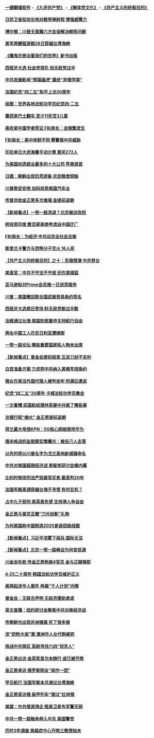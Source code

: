 #### [一键翻墙软件](https://github.com/gfw-breaker/nogfw/blob/master/README.md?t=04291014) -  [《九评共产党》](https://github.com/gfw-breaker/9ping.md?t=04291014) - [《解体党文化》](https://github.com/gfw-breaker/jtdwh.md?t=04291014) - [《共产主义的终极目的》](https://github.com/gfw-breaker/gczydzjmd.md?t=04291014)

#### [日防卫省拟加长地对舰导弹射程 增强威慑力](../pages/nsc418/n11221633.md?t=04291014) 

#### [博尔顿：川普无意藉六方会谈解决朝核问题](../pages/nsc418/n11221213.md?t=04291014) 

#### [美军两艘驱逐舰28日穿越台湾海峡](../pages/nsc418/n11220534.md?t=04291014) 

#### [《魔鬼在统治着我们的世界》新书出版](../pages/nsc418/n11206636.md?t=04291014) 

#### [西班牙大选 社会党领先 但无政党过半](../pages/nsc418/n11220267.md?t=04291014) 

#### [中共发展航母“照猫画虎”最终“弃俄学美”](../pages/nsc418/n11220151.md?t=04291014) 

#### [法国纪念“四二五”和平上访20周年](../pages/nsc418/n11219882.md?t=04291014) 

#### [组图：世界各地法轮功学员纪念四‧二五](../pages/nsc418/n11203328.md?t=04291014) 

#### [墨西哥巴士翻车 至少11死含3儿童](../pages/nsc418/n11220073.md?t=04291014) 

#### [美收紧中国学者签证 FBI局长：会频繁发生](../pages/nsc418/n11219985.md?t=04291014) 

#### [FBI局长：美中体制不同 需警惕中共威胁](../pages/nsc418/n11218409.md?t=04291014) 

#### [印尼单日大选海量手动计票 累死272人](../pages/nsc418/n11219625.md?t=04291014) 

#### [为美国创造就业最多的十大公司 苹果居首](../pages/nsc418/n11216870.md?t=04291014) 

#### [日媒：朝鲜出现饥荒迹象 农民粮食短缺](../pages/nsc418/n11218950.md?t=04291014) 

#### [川普敦促安倍 加码投资美国汽车业](../pages/nsc418/n11218505.md?t=04291014) 

#### [传普京给金正恩多次难堪 金提前返朝](../pages/nsc418/n11218286.md?t=04291014) 

#### [【新闻看点】一带一路消退？北京被迫改招](../pages/nsc418/n11217837.md?t=04291014) 

#### [转投资印度 数百家美商考虑自中国迁厂](../pages/nsc418/n11218089.md?t=04291014) 

#### [FBI局长：为经济 中共动员全社会去偷](../pages/nsc418/n11217723.md?t=04291014) 

#### [斯里兰卡警方与恐怖分子交火 16人死](../pages/nsc418/n11217767.md?t=04291014) 

#### [【共产主义的终极目的】之十：苏俄预演 中共登台](../pages/nsc418/n11118424.md?t=04291014) 

#### [美高官：中共不守法不守诺 还在美猎狐](../pages/nsc418/n11215821.md?t=04291014) 

#### [亚马逊拟对Prime会员推一日送货服务](../pages/nsc418/n11217774.md?t=04291014) 

#### [川普：美国撤回联合国武器贸易条约签名](../pages/nsc418/n11216651.md?t=04291014) 

#### [西班牙大选周日登场 料无政党能过半数](../pages/nsc418/n11217298.md?t=04291014) 

#### [法舰通过台海 美国防部重申支持航行自由](../pages/nsc418/n11217098.md?t=04291014) 

#### [两名中国工人在尼日利亚遭绑架](../pages/nsc418/n11217100.md?t=04291014) 

#### [一带一路论坛 哪些重要国家和人物未出席](../pages/nsc418/n11216453.md?t=04291014) 

#### [【新闻看点】普金会提前结束 互送刀剑不吉利](../pages/nsc418/n11216173.md?t=04291014) 

#### [白宫准备方案 力求将中共纳入美俄军控条约](../pages/nsc418/n11216480.md?t=04291014) 

#### [俄女在美当外国代理人被判坐牢 刑满后遣返](../pages/nsc418/n11216378.md?t=04291014) 

#### [纪念“四二五”20周年 卡城法轮功学员集会](../pages/nsc418/n11216107.md?t=04291014) 

#### [一文看懂 前国航经理林英替中共做了哪些事](../pages/nsc418/n11209507.md?t=04291014) 

#### [访俄行程“缩水” 金正恩提前返朝](../pages/nsc418/n11215584.md?t=04291014) 

#### [荷兰最大电信KPN：5G核心网络禁用华为](../pages/nsc418/n11215182.md?t=04291014) 

#### [俄米格战机坠毁案实情曝光：被自己人击落](../pages/nsc418/n11215228.md?t=04291014) 

#### [以色列将以川普名字为戈兰高地新城镇命名](../pages/nsc418/n11214872.md?t=04291014) 

#### [中共对美国超限经济战 美智库研讨会揭内幕](../pages/nsc418/n11213513.md?t=04291014) 

#### [比利时修改刑法严惩器官买卖 最高判20年](../pages/nsc418/n11214014.md?t=04291014) 

#### [法国军舰高调穿越台海不寻常 有何玄机？](../pages/nsc418/n11212958.md?t=04291014) 

#### [占中九子获刑 美英表失望 支持港人争自由](../pages/nsc418/n11214008.md?t=04291014) 

#### [金正恩与普京互赠“刀光剑影”礼物](../pages/nsc418/n11213919.md?t=04291014) 

#### [为何美国称中国制造2025是盗窃路线图](../pages/nsc418/n11213477.md?t=04291014) 

#### [【新闻看点】习近平浓雾下阅兵 国际关注](../pages/nsc418/n11213488.md?t=04291014) 

#### [【新闻看点】北京一带一路峰会为何变低调](../pages/nsc418/n11213195.md?t=04291014) 

#### [川金会失败 传金正恩枪毙4官员 金与正疑降职](../pages/nsc418/n11213139.md?t=04291014) 

#### [4·25二十周年 韩国法轮功学员维护正义](../pages/nsc418/n11212889.md?t=04291014) 

#### [美两起涉华人案件 再揭“千人计划”内情](../pages/nsc418/n11212574.md?t=04291014) 

#### [普金会：无联合声明 无经济援助承诺](../pages/nsc418/n11212638.md?t=04291014) 

#### [英文直播：纽约研讨会聚焦中共对美经济战](../pages/nsc418/n11212947.md?t=04291014) 

#### [传朝鲜也出现非洲猪瘟 死了很多猪](../pages/nsc418/n11211952.md?t=04291014) 

#### [涉“奶粉大盗”案 澳洲华人女代购被抓](../pages/nsc418/n11211110.md?t=04291014) 

#### [挑战中共禁区 英剧寻找六四“坦克人”](../pages/nsc418/n11210393.md?t=04291014) 

#### [金正恩出访 金英哲首次未随行 或已被开除](../pages/nsc418/n11211031.md?t=04291014) 

#### [金正恩来访 俄罗斯网友“闹作一团”](../pages/nsc418/n11210902.md?t=04291014) 

#### [罕见航行 法国军舰本月通过台湾海峡](../pages/nsc418/n11210844.md?t=04291014) 

#### [金正恩首访俄 装甲列车“错过”红地毯](../pages/nsc418/n11210508.md?t=04291014) 

#### [美媒：中共借道港企 租美卫星布军警天网](../pages/nsc418/n11210381.md?t=04291014) 

#### [中共一带一路触角伸入中东 美国警觉](../pages/nsc418/n11209918.md?t=04291014) 

#### [历时3年调查 美癌症中心开除三教授始末](../pages/nsc418/n11208582.md?t=04291014) 

